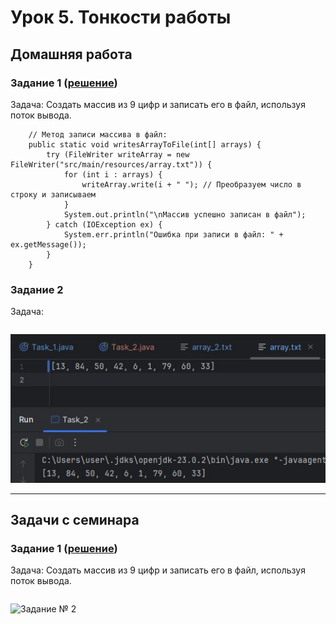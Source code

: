 
# Урок 5. Тонкости работы


## Домашняя работа

### Задание 1 ([решение]())

Задача: Создать массив из 9 цифр и записать его в файл, используя поток вывода.

```
    // Метод записи массива в файл:
    public static void writesArrayToFile(int[] arrays) {
        try (FileWriter writeArray = new FileWriter("src/main/resources/array.txt")) {
            for (int i : arrays) {
                writeArray.write(i + " "); // Преобразуем число в строку и записываем
            }
            System.out.println("\nМассив успешно записан в файл");
        } catch (IOException ex) {
            System.err.println("Ошибка при записи в файл: " + ex.getMessage());
        }
    }
```



### Задание 2

Задача: 

```

```

![Задание № 2](./image/task_2.jpg)



---
## Задачи с семинара

### Задание 1 ([решение]())

Задача: Создать массив из 9 цифр и записать его в файл, используя поток вывода.


```

```


![Задание № 2](./image/task_1.jpg)